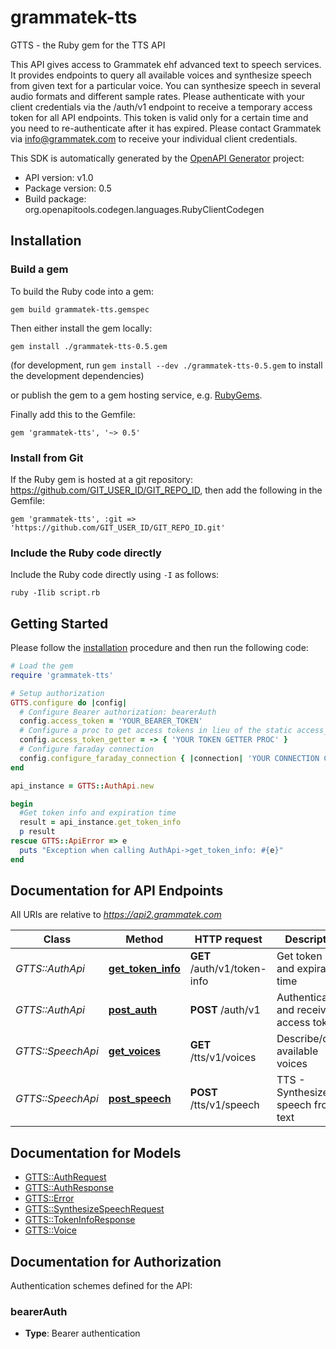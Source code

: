 # grammatek-tts

GTTS - the Ruby gem for the TTS API

This API gives access to Grammatek ehf advanced text to speech services. It provides endpoints to query all
available voices and synthesize speech from given text for a particular voice. You can synthesize speech in several
audio formats and different sample rates.
Please authenticate with your client credentials via the /auth/v1 endpoint to receive a temporary access token
for all API endpoints. This token is valid only for a certain time and you need to re-authenticate after it has
expired.
Please contact Grammatek via info@grammatek.com to receive your individual client credentials.


This SDK is automatically generated by the [OpenAPI Generator](https://openapi-generator.tech) project:

- API version: v1.0
- Package version: 0.5
- Build package: org.openapitools.codegen.languages.RubyClientCodegen

## Installation

### Build a gem

To build the Ruby code into a gem:

```shell
gem build grammatek-tts.gemspec
```

Then either install the gem locally:

```shell
gem install ./grammatek-tts-0.5.gem
```

(for development, run `gem install --dev ./grammatek-tts-0.5.gem` to install the development dependencies)

or publish the gem to a gem hosting service, e.g. [RubyGems](https://rubygems.org/).

Finally add this to the Gemfile:

    gem 'grammatek-tts', '~> 0.5'

### Install from Git

If the Ruby gem is hosted at a git repository: https://github.com/GIT_USER_ID/GIT_REPO_ID, then add the following in the Gemfile:

    gem 'grammatek-tts', :git => 'https://github.com/GIT_USER_ID/GIT_REPO_ID.git'

### Include the Ruby code directly

Include the Ruby code directly using `-I` as follows:

```shell
ruby -Ilib script.rb
```

## Getting Started

Please follow the [installation](#installation) procedure and then run the following code:

```ruby
# Load the gem
require 'grammatek-tts'

# Setup authorization
GTTS.configure do |config|
  # Configure Bearer authorization: bearerAuth
  config.access_token = 'YOUR_BEARER_TOKEN'
  # Configure a proc to get access tokens in lieu of the static access_token configuration
  config.access_token_getter = -> { 'YOUR TOKEN GETTER PROC' } 
  # Configure faraday connection
  config.configure_faraday_connection { |connection| 'YOUR CONNECTION CONFIG PROC' }
end

api_instance = GTTS::AuthApi.new

begin
  #Get token info and expiration time
  result = api_instance.get_token_info
  p result
rescue GTTS::ApiError => e
  puts "Exception when calling AuthApi->get_token_info: #{e}"
end

```

## Documentation for API Endpoints

All URIs are relative to *https://api2.grammatek.com*

Class | Method | HTTP request | Description
------------ | ------------- | ------------- | -------------
*GTTS::AuthApi* | [**get_token_info**](docs/AuthApi.md#get_token_info) | **GET** /auth/v1/token-info | Get token info and expiration time
*GTTS::AuthApi* | [**post_auth**](docs/AuthApi.md#post_auth) | **POST** /auth/v1 | Authenticate and receive access token
*GTTS::SpeechApi* | [**get_voices**](docs/SpeechApi.md#get_voices) | **GET** /tts/v1/voices | Describe/query available voices
*GTTS::SpeechApi* | [**post_speech**](docs/SpeechApi.md#post_speech) | **POST** /tts/v1/speech | TTS - Synthesize speech from text


## Documentation for Models

 - [GTTS::AuthRequest](docs/AuthRequest.md)
 - [GTTS::AuthResponse](docs/AuthResponse.md)
 - [GTTS::Error](docs/Error.md)
 - [GTTS::SynthesizeSpeechRequest](docs/SynthesizeSpeechRequest.md)
 - [GTTS::TokenInfoResponse](docs/TokenInfoResponse.md)
 - [GTTS::Voice](docs/Voice.md)


## Documentation for Authorization


Authentication schemes defined for the API:
### bearerAuth

- **Type**: Bearer authentication

